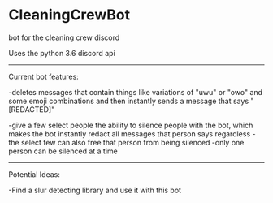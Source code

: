 # CleaningCrewBot
bot for the cleaning crew discord

Uses the python 3.6 discord api

---------------------------------------------------------------

Current bot features:

-deletes messages that contain things like variations of "uwu" or "owo" and some emoji combinations and then instantly sends a message that says "[REDACTED]"

-give a few select people the ability to silence people with the bot, which makes the bot instantly redact all messages that person says regardless
  -the select few can also free that person from being silenced
   -only one person can be silenced at a time

---------------------------------------------------------------

Potential Ideas:

-Find a slur detecting library and use it with this bot
